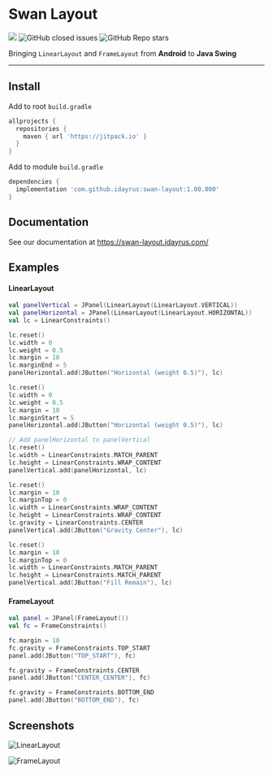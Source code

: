 # Swan Layout

[![](https://jitpack.io/v/idayrus/swan-layout.svg)](https://jitpack.io/#idayrus/swan-layout) ![GitHub closed issues](https://img.shields.io/github/issues-closed-raw/idayrus/swan-layout?label=Closed%20Issues) ![GitHub Repo stars](https://img.shields.io/github/stars/idayrus/swan-layout?style=social)

Bringing `LinearLayout` and `FrameLayout` from **Android** to **Java Swing**

---

## Install

Add to root `build.gradle`

```gradle
allprojects {
  repositories {
    maven { url 'https://jitpack.io' }
  }
}
```

Add to module `build.gradle`

```gradle
dependencies {
  implementation 'com.github.idayrus:swan-layout:1.00.000'
}
```

## Documentation

See our documentation at https://swan-layout.idayrus.com/

## Examples

#### LinearLayout

```kotlin
val panelVertical = JPanel(LinearLayout(LinearLayout.VERTICAL))
val panelHorizontal = JPanel(LinearLayout(LinearLayout.HORIZONTAL))
val lc = LinearConstraints()

lc.reset()
lc.width = 0
lc.weight = 0.5
lc.margin = 10
lc.marginEnd = 5
panelHorizontal.add(JButton("Horizontal (weight 0.5)"), lc)

lc.reset()
lc.width = 0
lc.weight = 0.5
lc.margin = 10
lc.marginStart = 5
panelHorizontal.add(JButton("Horizontal (weight 0.5)"), lc)

// Add panelHorizontal to panelVertical
lc.reset()
lc.width = LinearConstraints.MATCH_PARENT
lc.height = LinearConstraints.WRAP_CONTENT
panelVertical.add(panelHorizontal, lc)

lc.reset()
lc.margin = 10
lc.marginTop = 0
lc.width = LinearConstraints.WRAP_CONTENT
lc.height = LinearConstraints.WRAP_CONTENT
lc.gravity = LinearConstraints.CENTER
panelVertical.add(JButton("Gravity Center"), lc)

lc.reset()
lc.margin = 10
lc.marginTop = 0
lc.width = LinearConstraints.MATCH_PARENT
lc.height = LinearConstraints.MATCH_PARENT
panelVertical.add(JButton("Fill Remain"), lc)
```

#### FrameLayout

```kotlin
val panel = JPanel(FrameLayout())
val fc = FrameConstraints()

fc.margin = 10
fc.gravity = FrameConstraints.TOP_START
panel.add(JButton("TOP_START"), fc)

fc.gravity = FrameConstraints.CENTER
panel.add(JButton("CENTER_CENTER"), fc)

fc.gravity = FrameConstraints.BOTTOM_END
panel.add(JButton("BOTTOM_END"), fc)
```

## Screenshots

![LinearLayout](https://raw.githubusercontent.com/idayrus/swan-layout/master/etc/LinearLayout.png)

![FrameLayout](https://raw.githubusercontent.com/idayrus/swan-layout/master/etc/FrameLayout.png)
